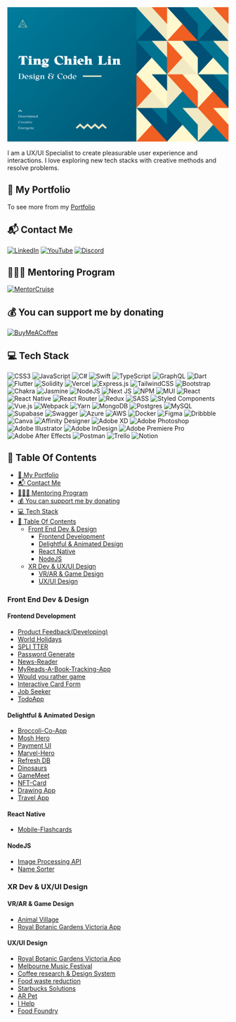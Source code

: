 <img src='./img/TCL_Header.png' alt='TCL-header'/>

I am a UX/UI Specialist to create pleasurable user experience and interactions. I love exploring new tech stacks with creative methods and resolve problems.

## 💼 My Portfolio

To see more from my [Portfolio](https://tingchiehlin.com/)

## 📬 Contact Me

[![LinkedIn](https://img.shields.io/badge/LinkedIn-%230077B5.svg?logo=linkedin&logoColor=white)](https://www.linkedin.com/in/cooloojayoo/)
[![YouTube](https://img.shields.io/badge/YouTube-%23FF0000.svg?logo=YouTube&logoColor=white)](https://www.youtube.com/@jaylinxr)
[![Discord](https://img.shields.io/badge/Discord-%237289DA.svg?logo=discord&logoColor=white)](https://discord.com/invite/vJtN5QtQtP)

## 🧑🏼‍🏫 Mentoring Program

<a href="https://mentorcruise.com/mentor/tingchiehlin/"> <img src="https://cdn.mentorcruise.com/img/banner/navy-available-badge.svg" width="240" alt="MentorCruise"> </a>

## 💰 You can support me by donating

[![BuyMeACoffee](https://img.shields.io/badge/Buy%20Me%20a%20Coffee-ffdd00?style=for-the-badge&logo=buy-me-a-coffee&logoColor=black)](https://www.buymeacoffee.com/tingchiehlin)

## 💻 Tech Stack

![CSS3](https://img.shields.io/badge/css3-%231572B6.svg?style=for-the-badge&logo=css3&logoColor=white) ![JavaScript](https://img.shields.io/badge/javascript-%23323330.svg?style=for-the-badge&logo=javascript&logoColor=%23F7DF1E) ![C#](https://img.shields.io/badge/c%23-%23239120.svg?style=for-the-badge&logo=c-sharp&logoColor=white) ![Swift](https://img.shields.io/badge/swift-F54A2A?style=for-the-badge&logo=swift&logoColor=white) ![TypeScript](https://img.shields.io/badge/typescript-%23007ACC.svg?style=for-the-badge&logo=typescript&logoColor=white) ![GraphQL](https://img.shields.io/badge/-GraphQL-E10098?style=for-the-badge&logo=graphql&logoColor=white) ![Dart](https://img.shields.io/badge/dart-%230175C2.svg?style=for-the-badge&logo=dart&logoColor=white) ![Flutter](https://img.shields.io/badge/Flutter-%2302569B.svg?style=for-the-badge&logo=Flutter&logoColor=white) ![Solidity](https://img.shields.io/badge/Solidity-%23363636.svg?style=for-the-badge&logo=solidity&logoColor=white) ![Vercel](https://img.shields.io/badge/vercel-%23000000.svg?style=for-the-badge&logo=vercel&logoColor=white) ![Express.js](https://img.shields.io/badge/express.js-%23404d59.svg?style=for-the-badge&logo=express&logoColor=%2361DAFB) ![TailwindCSS](https://img.shields.io/badge/tailwindcss-%2338B2AC.svg?style=for-the-badge&logo=tailwind-css&logoColor=white) ![Bootstrap](https://img.shields.io/badge/bootstrap-%23563D7C.svg?style=for-the-badge&logo=bootstrap&logoColor=white) ![Chakra](https://img.shields.io/badge/chakra-%234ED1C5.svg?style=for-the-badge&logo=chakraui&logoColor=white) ![Jasmine](https://img.shields.io/badge/jasmine-%238A4182.svg?style=for-the-badge&logo=jasmine&logoColor=white) ![NodeJS](https://img.shields.io/badge/node.js-6DA55F?style=for-the-badge&logo=node.js&logoColor=white) ![Next JS](https://img.shields.io/badge/Next-black?style=for-the-badge&logo=next.js&logoColor=white) ![NPM](https://img.shields.io/badge/NPM-%23000000.svg?style=for-the-badge&logo=npm&logoColor=white) ![MUI](https://img.shields.io/badge/MUI-%230081CB.svg?style=for-the-badge&logo=material-ui&logoColor=white) ![React](https://img.shields.io/badge/react-%2320232a.svg?style=for-the-badge&logo=react&logoColor=%2361DAFB) ![React Native](https://img.shields.io/badge/react_native-%2320232a.svg?style=for-the-badge&logo=react&logoColor=%2361DAFB) ![React Router](https://img.shields.io/badge/React_Router-CA4245?style=for-the-badge&logo=react-router&logoColor=white) ![Redux](https://img.shields.io/badge/redux-%23593d88.svg?style=for-the-badge&logo=redux&logoColor=white) ![SASS](https://img.shields.io/badge/SASS-hotpink.svg?style=for-the-badge&logo=SASS&logoColor=white) ![Styled Components](https://img.shields.io/badge/styled--components-DB7093?style=for-the-badge&logo=styled-components&logoColor=white) ![Vue.js](https://img.shields.io/badge/vuejs-%2335495e.svg?style=for-the-badge&logo=vuedotjs&logoColor=%234FC08D) ![Webpack](https://img.shields.io/badge/webpack-%238DD6F9.svg?style=for-the-badge&logo=webpack&logoColor=black) ![Yarn](https://img.shields.io/badge/yarn-%232C8EBB.svg?style=for-the-badge&logo=yarn&logoColor=white) ![MongoDB](https://img.shields.io/badge/MongoDB-%234ea94b.svg?style=for-the-badge&logo=mongodb&logoColor=white) ![Postgres](https://img.shields.io/badge/postgres-%23316192.svg?style=for-the-badge&logo=postgresql&logoColor=white) ![MySQL](https://img.shields.io/badge/mysql-%2300f.svg?style=for-the-badge&logo=mysql&logoColor=white) ![Supabase](https://img.shields.io/badge/Supabase-3ECF8E?style=for-the-badge&logo=supabase&logoColor=white) ![Swagger](https://img.shields.io/badge/-Swagger-%23Clojure?style=for-the-badge&logo=swagger&logoColor=white) ![Azure](https://img.shields.io/badge/azure-%230072C6.svg?style=for-the-badge&logo=azure-devops&logoColor=white) ![AWS](https://img.shields.io/badge/AWS-%23FF9900.svg?style=for-the-badge&logo=amazon-aws&logoColor=white) ![Docker](https://img.shields.io/badge/docker-%230db7ed.svg?style=for-the-badge&logo=docker&logoColor=white) ![Figma](https://img.shields.io/badge/figma-%23F24E1E.svg?style=for-the-badge&logo=figma&logoColor=white) ![Dribbble](https://img.shields.io/badge/Dribbble-EA4C89?style=for-the-badge&logo=dribbble&logoColor=white) ![Canva](https://img.shields.io/badge/Canva-%2300C4CC.svg?style=for-the-badge&logo=Canva&logoColor=white) ![Affinity Designer](https://img.shields.io/badge/affinitydesginer-%231B72BE.svg?style=for-the-badge&logo=affinity-designer&logoColor=white) ![Adobe XD](https://img.shields.io/badge/Adobe%20XD-470137?style=for-the-badge&logo=Adobe%20XD&logoColor=#FF61F6) ![Adobe Photoshop](https://img.shields.io/badge/adobephotoshop-%2331A8FF.svg?style=for-the-badge&logo=adobephotoshop&logoColor=white) ![Adobe Illustrator](https://img.shields.io/badge/adobeillustrator-%23FF9A00.svg?style=for-the-badge&logo=adobeillustrator&logoColor=white) ![Adobe InDesign](https://img.shields.io/badge/Adobe%20InDesign-49021F?style=for-the-badge&logo=adobeindesign&logoColor=white) ![Adobe Premiere Pro](https://img.shields.io/badge/Adobe%20Premiere%20Pro-9999FF.svg?style=for-the-badge&logo=Adobe%20Premiere%20Pro&logoColor=white) ![Adobe After Effects](https://img.shields.io/badge/Adobe%20After%20Effects-9999FF.svg?style=for-the-badge&logo=Adobe%20After%20Effects&logoColor=white) ![Postman](https://img.shields.io/badge/Postman-FF6C37?style=for-the-badge&logo=postman&logoColor=white) ![Trello](https://img.shields.io/badge/Trello-%23026AA7.svg?style=for-the-badge&logo=Trello&logoColor=white) ![Notion](https://img.shields.io/badge/Notion-%23000000.svg?style=for-the-badge&logo=notion&logoColor=white)

## 📖 Table Of Contents

- [💼 My Portfolio](#-my-portfolio)
- [📬 Contact Me](#-contact-me)
- [🧑🏼‍🏫 Mentoring Program](#-mentoring-program)
- [💰 You can support me by donating](#-you-can-support-me-by-donating)
- [💻 Tech Stack](#-tech-stack)
- [📖 Table Of Contents](#-table-of-contents)
  - [Front End Dev \& Design](#front-end-dev--design)
    - [Frontend Development](#frontend-development)
    - [Delightful \& Animated Design](#delightful--animated-design)
    - [React Native](#react-native)
    - [NodeJS](#nodejs)
  - [XR Dev \& UX/UI Design](#xr-dev--uxui-design)
    - [VR/AR \& Game Design](#vrar--game-design)
    - [UX/UI Design](#uxui-design)

### Front End Dev & Design

#### Frontend Development

- [Product Feedback(Developing)](https://github.com/TingChiehLin/product-feedback-app)
- [World Holidays](https://github.com/TingChiehLin/world-holidays)
- [SPLI TTER](https://github.com/TingChiehLin/spli-tter-ui)
- [Password Generate](https://github.com/TingChiehLin/password-generator)
- [News-Reader](https://github.com/TingChiehLin/news-reader)
- [MyReads-A-Book-Tracking-App](https://github.com/TingChiehLin/MyReads-A-Book-Tracking-App)
- [Would you rather game](https://github.com/TingChiehLin/Would-You-Rather-Game)
- [Interactive Card Form](https://github.com/TingChiehLin/credit-card-form)
- [Job Seeker](https://github.com/TingChiehLin/job-listing-filtering)
- [TodoApp](https://github.com/TingChiehLin/todoapp)

#### Delightful & Animated Design

- [Broccoli-Co-App](https://github.com/TingChiehLin/Broccoli-Co-App)
- [Mosh Hero](https://github.com/TingChiehLin/mosh_hero)
- [Payment UI](https://github.com/TingChiehLin/payment-ui)
- [Marvel-Hero](https://github.com/TingChiehLin/marvel-hero)
- [Refresh DB](https://github.com/TingChiehLin/ux-challenge-refresh-db)
- [Dinosaurs](https://github.com/TingChiehLin/Dinosaurs)
- [GameMeet](https://gamemeet.vercel.app/)
- [NFT-Card](https://github.com/TingChiehLin/nft-card)
- [Drawing App](https://github.com/TingChiehLin/drawing-board)
- [Travel App](https://github.com/TingChiehLin/Travel-App)

#### React Native

- [Mobile-Flashcards](https://github.com/TingChiehLin/Mobile-Flashcards)

#### NodeJS

- [Image Processing API](https://github.com/TingChiehLin/image-processing-api)
- [Name Sorter](https://github.com/TingChiehLin/name-sorter)

### XR Dev & UX/UI Design

#### VR/AR & Game Design

- [Animal Village](https://tingchiehlin.com/animalvillage)
- [Royal Botanic Gardens Victoria App](https://tingchiehlin.com/royalbotanicgarden)

#### UX/UI Design

- [Royal Botanic Gardens Victoria App](https://tingchiehlin.com/royalbotanicgarden)
- [Melbourne Music Festival](https://tingchiehlin.com/musicfestival)
- [Coffee research & Design System](https://tingchiehlin.com/coffeeresearch)
- [Food waste reduction](https://tingchiehlin.com/foodwaste)
- [Starbucks Solutions](https://tingchiehlin.com/startbucks)
- [AR Pet](https://tingchiehlin.com/arpet)
- [I Help](https://tingchiehlin.com/ihelp)
- [Food Foundry](https://tingchiehlin.com/foodfoundry)
